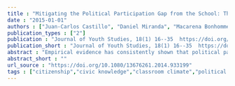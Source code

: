```yaml
---
title : "Mitigating the Political Participation Gap from the School: The Roles of Civic Knowledge and Classroom Climate"
date : "2015-01-01"
authors : ["Juan-Carlos Castillo", "Daniel Miranda", "Macarena Bonhomme", "Cristian Cox", "Martin Bascope"]
publication_types : ["2"]
publication : "Journal of Youth Studies, 18(1) 16--35  https://doi.org/10.1080/13676261.2014.933199"
publication_short : "Journal of Youth Studies, 18(1) 16--35  https://doi.org/10.1080/13676261.2014.933199"
abstract : "Empirical evidence has consistently shown that political participation is positively related with socioeconomic background. Furthermore, recent research suggests that children who come from low status families are already less willing to get politically involved. The present paper aims to analyze the possible impact that schools can have in mitigating the effect of parents' socioeconomic status on students' expected electoral participation, focusing on two variables: civic knowledge and classroom climate. The analyses are based on a series of multilevel models using Chilean data of the International Civic and Citizenship Education Study 2009. The results support the influence of students' socioeconomic background on expected electoral participation. Furthermore, civic knowledge and classroom climate show a positive and similar influence on students' expected participation. However, classroom climate appears less affected by students' background than civic knowledge, opening the discussion about which strategy should be emphasized when aiming to mitigate the political participation gap."
abstract_short : ""
url_source : "https://doi.org/10.1080/13676261.2014.933199"
tags : ["citizenship","civic knowledge","classroom climate","political participation","social background"]
---
```

